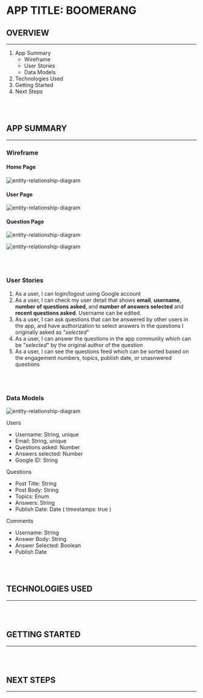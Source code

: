 # **APP TITLE: BOOMERANG**

## OVERVIEW

---

1. App Summary
   - Wireframe
   - User Stories
   - Data Models
2. Technologies Used
3. Getting Started
4. Next Steps

<br>
<br>

## APP SUMMARY

---

### **Wireframe**

#### Home Page

![entity-relationship-diagram](./project-detail/home.JPG)

#### User Page

![entity-relationship-diagram](./project-detail/user.JPG)

#### Question Page

![entity-relationship-diagram](./project-detail/new-question.JPG)

![entity-relationship-diagram](./project-detail/show-question.JPG)

<br>
<br>

### **User Stories**

1. As a user, I can login/logout using Google account
2. As a user, I can check my user detail that shows **email**, **username**, **number of questions asked**, and **number of answers selected** and **recent questions asked**. Username can be edited.
3. As a user, I can ask questions that can be answered by other users in the app, and have authorization to select answers in the questions I originally asked as "_selected_"
4. As a user, I can answer the questions in the app community which can be "_selected_" by the original author of the question
5. As a user, I can see the questions feed which can be sorted based on the engagement numbers, topics, publish date, or unasnwered questions

<br>
<br>

### **Data Models**

![entity-relationship-diagram](./project-detail/erd.JPG)

Users

- Username: String, unique
- Email: String, unique
- Questions asked: Number
- Answers selected: Number
- Google ID: String

Questions

- Post Title: String
- Post Body: String
- Topics: Enum
- Answers: String
- Publish Date: Date ( timestamps: true )

Comments

- Username: String
- Answer Body: String
- Answer Selected: Boolean
- Publish Date

<br>
<br>

## TECHNOLOGIES USED

---

<br>
<br>

## GETTING STARTED

---

<br>
<br>

## NEXT STEPS

---

<br>
<br>
